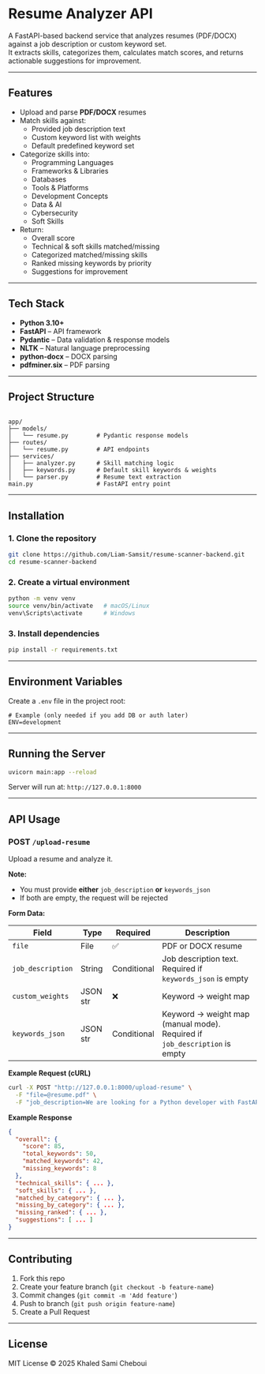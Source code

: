 
# Resume Analyzer API

A FastAPI-based backend service that analyzes resumes (PDF/DOCX) against a job description or custom keyword set.  
It extracts skills, categorizes them, calculates match scores, and returns actionable suggestions for improvement.

---

## Features
- Upload and parse **PDF/DOCX** resumes
- Match skills against:
  - Provided job description text
  - Custom keyword list with weights
  - Default predefined keyword set
- Categorize skills into:
  - Programming Languages
  - Frameworks & Libraries
  - Databases
  - Tools & Platforms
  - Development Concepts
  - Data & AI
  - Cybersecurity
  - Soft Skills
- Return:
  - Overall score
  - Technical & soft skills matched/missing
  - Categorized matched/missing skills
  - Ranked missing keywords by priority
  - Suggestions for improvement

---

## Tech Stack
- **Python 3.10+**
- **FastAPI** – API framework
- **Pydantic** – Data validation & response models
- **NLTK** – Natural language preprocessing
- **python-docx** – DOCX parsing
- **pdfminer.six** – PDF parsing

---

## Project Structure
```

app/
├── models/
│   └── resume.py        # Pydantic response models
├── routes/
│   └── resume.py        # API endpoints
├── services/
│   ├── analyzer.py      # Skill matching logic
│   ├── keywords.py      # Default skill keywords & weights
│   └── parser.py        # Resume text extraction
main.py                  # FastAPI entry point

````

---

## Installation

### 1. Clone the repository
```bash
git clone https://github.com/Liam-Samsit/resume-scanner-backend.git
cd resume-scanner-backend
````

### 2. Create a virtual environment

```bash
python -m venv venv
source venv/bin/activate   # macOS/Linux
venv\Scripts\activate      # Windows
```

### 3. Install dependencies

```bash
pip install -r requirements.txt
```

---

## Environment Variables

Create a `.env` file in the project root:

```env
# Example (only needed if you add DB or auth later)
ENV=development
```

---

## Running the Server

```bash
uvicorn main:app --reload
```

Server will run at: `http://127.0.0.1:8000`

---

## API Usage

### **POST** `/upload-resume`

Upload a resume and analyze it.

**Note:**

* You must provide **either** `job_description` **or** `keywords_json`
* If both are empty, the request will be rejected

**Form Data:**

| Field                | Type     | Required    | Description                                                                |
| -------------------- | -------- | ----------- | -------------------------------------------------------------------------- |
|  `file`            | File     | ✅           | PDF or DOCX resume                                                          |
|  `job_description` | String   | Conditional | Job description text. Required if `keywords_json` is empty                   |
|  `custom_weights`  | JSON str | ❌           | Keyword → weight map                                                        |
|  `keywords_json`   | JSON str | Conditional | Keyword → weight map (manual mode). Required if `job_description` is empty   |

**Example Request (cURL)**

```bash
curl -X POST "http://127.0.0.1:8000/upload-resume" \
  -F "file=@resume.pdf" \
  -F "job_description=We are looking for a Python developer with FastAPI experience"
```

**Example Response**

```json
{
  "overall": {
    "score": 85,
    "total_keywords": 50,
    "matched_keywords": 42,
    "missing_keywords": 8
  },
  "technical_skills": { ... },
  "soft_skills": { ... },
  "matched_by_category": { ... },
  "missing_by_category": { ... },
  "missing_ranked": { ... },
  "suggestions": [ ... ]
}
```

---

## Contributing

1. Fork this repo
2. Create your feature branch (`git checkout -b feature-name`)
3. Commit changes (`git commit -m 'Add feature'`)
4. Push to branch (`git push origin feature-name`)
5. Create a Pull Request

---

## License

MIT License © 2025 Khaled Sami Cheboui

